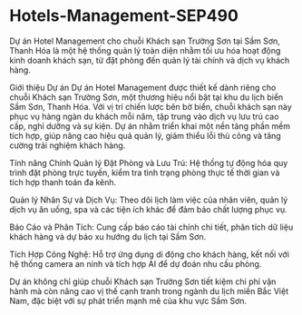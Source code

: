 # Hotels-Management-SEP490

Dự án Hotel Management cho chuỗi Khách sạn Trường Sơn tại Sầm Sơn, Thanh Hóa là một hệ thống quản lý toàn diện nhằm tối ưu hóa hoạt động kinh doanh khách sạn, từ đặt phòng đến quản lý tài chính và dịch vụ khách hàng.

Giới thiệu Dự án
Dự án Hotel Management được thiết kế dành riêng cho chuỗi Khách sạn Trường Sơn, một thương hiệu nổi bật tại khu du lịch biển Sầm Sơn, Thanh Hóa. Với vị trí chiến lược bên bờ biển, chuỗi khách sạn này phục vụ hàng ngàn du khách mỗi năm, tập trung vào dịch vụ lưu trú cao cấp, nghỉ dưỡng và sự kiện. Dự án nhằm triển khai một nền tảng phần mềm tích hợp, giúp nâng cao hiệu quả quản lý, giảm thiểu lỗi thủ công và tăng cường trải nghiệm khách hàng.

Tính năng Chính
Quản lý Đặt Phòng và Lưu Trú: Hệ thống tự động hóa quy trình đặt phòng trực tuyến, kiểm tra tình trạng phòng thực tế thời gian và tích hợp thanh toán đa kênh.

Quản lý Nhân Sự và Dịch Vụ: Theo dõi lịch làm việc của nhân viên, quản lý dịch vụ ăn uống, spa và các tiện ích khác để đảm bảo chất lượng phục vụ.

Báo Cáo và Phân Tích: Cung cấp báo cáo tài chính chi tiết, phân tích dữ liệu khách hàng và dự báo xu hướng du lịch tại Sầm Sơn.

Tích Hợp Công Nghệ: Hỗ trợ ứng dụng di động cho khách hàng, kết nối với hệ thống camera an ninh và tích hợp AI để dự đoán nhu cầu phòng.

Dự án không chỉ giúp chuỗi Khách sạn Trường Sơn tiết kiệm chi phí vận hành mà còn nâng cao vị thế cạnh tranh trong ngành du lịch miền Bắc Việt Nam, đặc biệt với sự phát triển mạnh mẽ của khu vực Sầm Sơn.
